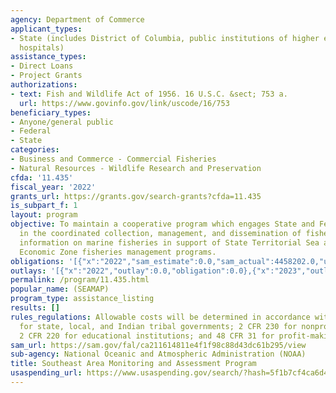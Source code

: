 ```yaml
---
agency: Department of Commerce
applicant_types:
- State (includes District of Columbia, public institutions of higher education and
  hospitals)
assistance_types:
- Direct Loans
- Project Grants
authorizations:
- text: Fish and Wildlife Act of 1956. 16 U.S.C. &sect; 753 a.
  url: https://www.govinfo.gov/link/uscode/16/753
beneficiary_types:
- Anyone/general public
- Federal
- State
categories:
- Business and Commerce - Commercial Fisheries
- Natural Resources - Wildlife Research and Preservation
cfda: '11.435'
fiscal_year: '2022'
grants_url: https://grants.gov/search-grants?cfda=11.435
is_subpart_f: 1
layout: program
objective: To maintain a cooperative program which engages State and Federal agencies
  in the coordinated collection, management, and dissemination of fishery - independent
  information on marine fisheries in support of State Territorial Sea and U.S. Exclusive
  Economic Zone fisheries management programs.
obligations: '[{"x":"2022","sam_estimate":0.0,"sam_actual":4458202.0,"usa_spending_actual":4383893.62},{"x":"2023","sam_estimate":5992632.0,"sam_actual":0.0,"usa_spending_actual":5842511.2},{"x":"2024","sam_estimate":6600000.0,"sam_actual":0.0,"usa_spending_actual":1171437.0}]'
outlays: '[{"x":"2022","outlay":0.0,"obligation":0.0},{"x":"2023","outlay":0.0,"obligation":0.0},{"x":"2024","outlay":0.0,"obligation":0.0}]'
permalink: /program/11.435.html
popular_name: (SEAMAP)
program_type: assistance_listing
results: []
rules_regulations: Allowable costs will be determined in accordance with 2 CFR 225
  for state, local, and Indian tribal governments; 2 CFR 230 for nonprofit organizations;
  2 CFR 220 for educational institutions; and 48 CFR 31 for profit-making organizations.
sam_url: https://sam.gov/fal/ca211614811e4f1f98c88d43dc61b295/view
sub-agency: National Oceanic and Atmospheric Administration (NOAA)
title: Southeast Area Monitoring and Assessment Program
usaspending_url: https://www.usaspending.gov/search/?hash=5f1b7cf4ca6d48fc819941e67205f850
---
```

